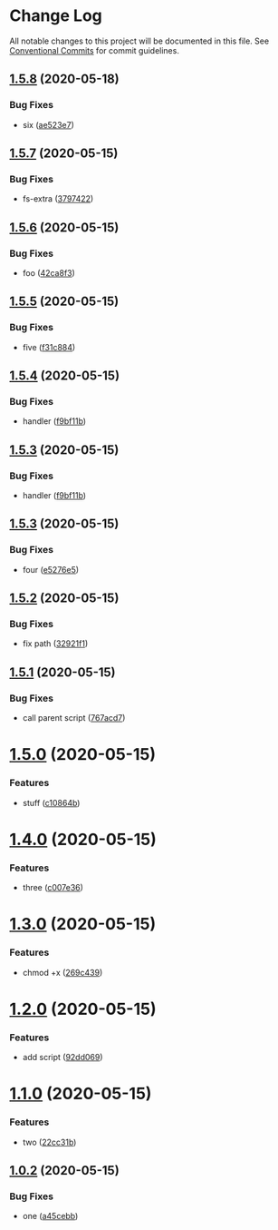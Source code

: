 # Change Log

All notable changes to this project will be documented in this file.
See [Conventional Commits](https://conventionalcommits.org) for commit guidelines.

## [1.5.8](https://github.com/pie-framework/mr-test/compare/@mr-test/foo@1.5.7...@mr-test/foo@1.5.8) (2020-05-18)


### Bug Fixes

* six ([ae523e7](https://github.com/pie-framework/mr-test/commit/ae523e7e8bdacbb9a9bd55e4098bce5499c4f4c5))





## [1.5.7](https://github.com/pie-framework/mr-test/compare/@mr-test/foo@1.5.6...@mr-test/foo@1.5.7) (2020-05-15)


### Bug Fixes

* fs-extra ([3797422](https://github.com/pie-framework/mr-test/commit/379742251ea90ee8cceeeee584d2dfe3aae5f27b))





## [1.5.6](https://github.com/pie-framework/mr-test/compare/@mr-test/foo@1.5.5...@mr-test/foo@1.5.6) (2020-05-15)


### Bug Fixes

* foo ([42ca8f3](https://github.com/pie-framework/mr-test/commit/42ca8f3dc80dc39a94abd421f8842c7104e2cdca))





## [1.5.5](https://github.com/pie-framework/mr-test/compare/@mr-test/foo@1.5.4...@mr-test/foo@1.5.5) (2020-05-15)


### Bug Fixes

* five ([f31c884](https://github.com/pie-framework/mr-test/commit/f31c884a78e8fdc296520d1e3783f9cc72f01cae))





## [1.5.4](https://github.com/pie-framework/mr-test/compare/@mr-test/foo@1.5.3...@mr-test/foo@1.5.4) (2020-05-15)


### Bug Fixes

* handler ([f9bf11b](https://github.com/pie-framework/mr-test/commit/f9bf11b16753832c27b62d92b7dacef0775a9165))





## [1.5.3](https://github.com/pie-framework/mr-test/compare/@mr-test/foo@1.5.3...@mr-test/foo@1.5.3) (2020-05-15)


### Bug Fixes

* handler ([f9bf11b](https://github.com/pie-framework/mr-test/commit/f9bf11b16753832c27b62d92b7dacef0775a9165))





## [1.5.3](https://github.com/pie-framework/mr-test/compare/@mr-test/foo@1.5.2...@mr-test/foo@1.5.3) (2020-05-15)


### Bug Fixes

* four ([e5276e5](https://github.com/pie-framework/mr-test/commit/e5276e5deef5a37de5020560a1596b605c92d83e))





## [1.5.2](https://github.com/pie-framework/mr-test/compare/@mr-test/foo@1.5.1...@mr-test/foo@1.5.2) (2020-05-15)


### Bug Fixes

* fix path ([32921f1](https://github.com/pie-framework/mr-test/commit/32921f14cfd5c8d339ed4fd8031d25dcd26c1aa8))





## [1.5.1](https://github.com/pie-framework/mr-test/compare/@mr-test/foo@1.5.0...@mr-test/foo@1.5.1) (2020-05-15)


### Bug Fixes

* call parent script ([767acd7](https://github.com/pie-framework/mr-test/commit/767acd78213b19b5cb802f9e2cf2c440c1bb629c))





# [1.5.0](https://github.com/pie-framework/mr-test/compare/@mr-test/foo@1.4.0...@mr-test/foo@1.5.0) (2020-05-15)


### Features

* stuff ([c10864b](https://github.com/pie-framework/mr-test/commit/c10864b00e73d4c363aaddf7b44e9f3c13798544))





# [1.4.0](https://github.com/pie-framework/mr-test/compare/@mr-test/foo@1.3.0...@mr-test/foo@1.4.0) (2020-05-15)


### Features

* three ([c007e36](https://github.com/pie-framework/mr-test/commit/c007e36027e08923899c583ca3c2d079937a6c2e))





# [1.3.0](https://github.com/pie-framework/mr-test/compare/@mr-test/foo@1.2.0...@mr-test/foo@1.3.0) (2020-05-15)


### Features

* chmod +x ([269c439](https://github.com/pie-framework/mr-test/commit/269c439563e6c7f4349bbcf411d609e5a0fb50ee))





# [1.2.0](https://github.com/pie-framework/mr-test/compare/@mr-test/foo@1.1.0...@mr-test/foo@1.2.0) (2020-05-15)


### Features

* add script ([92dd069](https://github.com/pie-framework/mr-test/commit/92dd069e6a04ffdf1f83018f83f4a4b4c39a2685))





# [1.1.0](https://github.com/pie-framework/mr-test/compare/@mr-test/foo@1.0.2...@mr-test/foo@1.1.0) (2020-05-15)


### Features

* two ([22cc31b](https://github.com/pie-framework/mr-test/commit/22cc31b4e84a0da2b49c8b04f99c9d1d1259a2c7))





## [1.0.2](https://github.com/pie-framework/mr-test/compare/@mr-test/foo@1.0.1...@mr-test/foo@1.0.2) (2020-05-15)


### Bug Fixes

* one ([a45cebb](https://github.com/pie-framework/mr-test/commit/a45cebba47920da11c350f9d691af7a700da125d))
